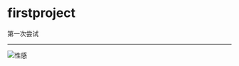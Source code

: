 # firstproject
第一次尝试
***
![性感](https://timgsa.baidu.com/timg?image&quality=80&size=b9999_10000&sec=1559841019559&di=1e9b0568f8866941b951ac453f2dca18&imgtype=0&src=http%3A%2F%2Fphotocdn.sohu.com%2F20130904%2FImg385821840.jpg"林志玲")
